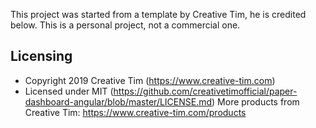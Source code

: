 This project was started from a template by Creative Tim, he is credited below. 
This is a personal project, not a commercial one.

## Licensing
- Copyright 2019 Creative Tim (https://www.creative-tim.com)
- Licensed under MIT (https://github.com/creativetimofficial/paper-dashboard-angular/blob/master/LICENSE.md)
More products from Creative Tim: <https://www.creative-tim.com/products>
